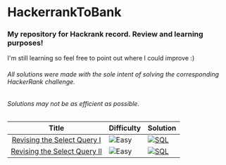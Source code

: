 # HackerrankToBank

### My repository for Hackrank record. Review and learning purposes!   
I'm still learning so feel free to point out where I could improve :)
###### _All solutions were made with the sole intent of solving the corresponding HackerRank challenge._  
###### _Solutions may not be as efficient as possible._

| Title                                                                                                                           | Difficulty                                                             |  Solution                                                                      |
| :----: | -------------------------------------------------------------------- |  ----------------------------------------------------------------------------- |
| [Revising the Select Query I](https://www.hackerrank.com/challenges/revising-the-select-query/problem)                                                                               | ![Easy](https://img.shields.io/badge/Easy-5cb85c.svg?style=flat) | [![SQL](https://img.shields.io/badge/SQL-%20-yellow)](https://github.com/tchLin/HackerrankToBank/blob/main/solutions/SQL/revising_the_select_query_I.SQL)          |
| [Revising the Select Query II](https://www.hackerrank.com/challenges/revising-the-select-query-2)                                                                               | ![Easy](https://img.shields.io/badge/Easy-5cb85c.svg?style=flat) | [![SQL](https://img.shields.io/badge/SQL-%20-yellow)](https://github.com/tchLin/HackerrankToBank/blob/main/solutions/SQL/evising_the_select_query_II.SQL)          |
